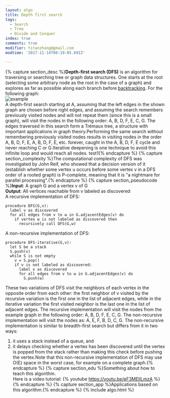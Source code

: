 ```yaml
---
layout: algo
title: Depth first search
tags:
  - Search
  - Tree
  - Divide and Conquer
index: true
comments: true
modifier: titanzhang@gmail.com
modtime: '2017-11-14T00:19:05.691Z'

---
```

{% capture section_desc %}**Depth-first search (DFS)** is an algorithm for traversing or searching tree or graph data structures. One starts at the root (selecting some arbitrary node as the root in the case of a graph) and explores as far as possible along each branch before [backtracking](https://en.wikipedia.org/wiki/Backtracking).  For the following graph:    
![example](https://upload.wikimedia.org/wikipedia/commons/thumb/6/61/Graph.traversal.example.svg/200px-Graph.traversal.example.svg.png "example")   
A depth-first search starting at A, assuming that the left edges in the shown graph are chosen before right edges, and assuming the search remembers previously visited nodes and will not repeat them (since this is a small graph), will visit the nodes in the following order: A, B, D, F, E, C, G. The edges traversed in this search form a Trémaux tree, a structure with important applications in graph theory.Performing the same search without remembering previously visited nodes results in visiting nodes in the order A, B, D, F, E, A, B, D, F, E, etc. forever, caught in the A, B, D, F, E cycle and never reaching C or G.Iterative deepening is one technique to avoid this infinite loop and would reach all nodes.
test1{% endcapture %}
{% capture section_complexity %}The computational complexity of DFS was investigated by John Reif, who showed that a decision version of it (establish whether some vertex u occurs before some vertex v in a DFS order of a rooted graph) is P-complete, meaning that it is "a nightmare for parallel processing".{% endcapture %}
{% capture section_pseudocode %}**Input**: A graph G and a vertex v of G   
**Output**: All vertices reachable from v labeled as discovered  
A recursive implementation of DFS:
```
procedure DFS(G,v):
  label v as discovered
  for all edges from v to w in G.adjacentEdges(v) do
    if vertex w is not labeled as discovered then
      recursively call DFS(G,w)
```
A non-recursive implementation of DFS:
```
procedure DFS-iterative(G,v):
  let S be a stack
  S.push(v)
  while S is not empty
    v = S.pop()
    if v is not labeled as discovered:
      label v as discovered
      for all edges from v to w in G.adjacentEdges(v) do 
        S.push(w)
```
These two variations of DFS visit the neighbors of each vertex in the opposite order from each other: the first neighbor of v visited by the recursive variation is the first one in the list of adjacent edges, while in the iterative variation the first visited neighbor is the last one in the list of adjacent edges. The recursive implementation will visit the nodes from the example graph in the following order: A, B, D, F, E, C, G. The non-recursive implementation will visit the nodes as: A, E, F, B, D, C, G.  The non-recursive implementation is similar to breadth-first search but differs from it in two ways:
1. it uses a stack instead of a queue, and
2. it delays checking whether a vertex has been discovered until the vertex is popped from the stack rather than making this check before pushing the vertex.Note that this non-recursive implementation of DFS may use O(E) space in the worst case, for example on a complete graph.{% endcapture %}
{% capture section_edu %}Something about how to teach this algorithm.  
Here is a video tutorial:
{% youtube https://youtu.be/eF3MElILmzA %}{% endcapture %}
{% capture section_app %}Applications based on this algorithm.{% endcapture %}
{% include algo.html %}